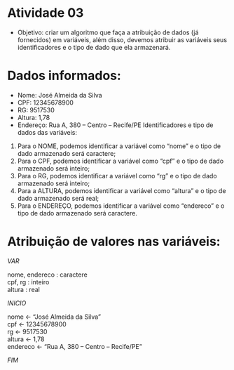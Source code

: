 # Atividade 03

* Objetivo: criar um algoritmo que faça a atribuição de dados (já fornecidos) em variáveis, além disso, devemos atribuir as variáveis seus identificadores e o tipo de dado que ela armazenará.

# Dados informados:
* Nome: José Almeida da Silva
* CPF: 12345678900
* RG: 9517530
* Altura: 1,78
* Endereço: Rua A, 380 – Centro – Recife/PE
Identificadores e tipo de dados das variáveis:
1. Para o NOME, podemos identificar a variável como “nome” e o tipo de dado armazenado será caractere;
2. Para o CPF, podemos identificar a variável como “cpf” e o tipo de dado armazenado será inteiro;
3. Para o RG, podemos identificar a variável como “rg” e o tipo de dado armazenado será inteiro;
4. Para a ALTURA, podemos identificar a variável como “altura” e o tipo de dado armazenado será real;
5. Para o ENDEREÇO, podemos identificar a variável como “endereco” e o tipo de dado armazenado será caractere.

# Atribuição de valores nas variáveis:
*VAR*  

nome, endereco : caractere  
cpf, rg : inteiro  
altura : real  


*INICIO*  

nome ←  “José Almeida da Silva”  
cpf ← 12345678900  
rg ←  9517530  
altura ←  1,78  
endereco ←  “Rua A, 380 – Centro – Recife/PE”  

*FIM*
